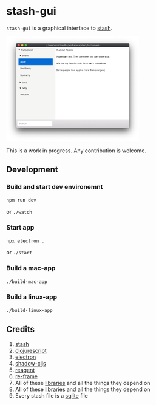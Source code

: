 # stash-gui

`stash-gui` is a graphical interface to [stash](https://github.com/rorokimdim/stash).

<img src="screenshots/fruits.png" width=350></img>

This is a work in progress. Any contribution is welcome.

## Development

### Build and start dev environemnt

```bash
npm run dev
```

or `./watch`

### Start app

```bash
npx electron .
```

or `./start`

### Build a mac-app

```bash
./build-mac-app
```

### Build a linux-app

```bash
./build-linux-app
```

## Credits

1. [stash](https://github.com/rorokimdim/stash)
2. [clojurescript](https://clojurescript.org/)
3. [electron](https://www.electronjs.org/)
4. [shadow-cljs](https://github.com/thheller/shadow-cljs)
5. [reagent](https://reagent-project.github.io/)
6. [re-frame](https://github.com/day8/re-frame)
7. All of these [libraries](https://github.com/rorokimdim/stash-gui/blob/master/package.json#L15) and all the things they depend on
8. All of these [libraries](https://github.com/rorokimdim/stash-gui/blob/master/shadow-cljs.edn#L4) and all the things they depend on
9. Every stash file is a [sqlite](https://sqlite.org/) file
